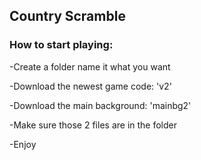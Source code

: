 ## Country Scramble

### How to start playing:

-Create a folder name it what you want

-Download the newest game code: 'v2'

-Download the main background: 'mainbg2'

-Make sure those 2 files are in the folder

-Enjoy
